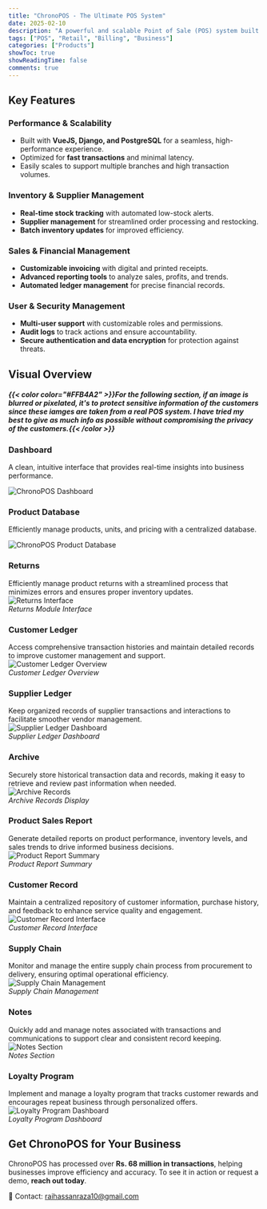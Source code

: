 ```yaml
---
title: "ChronoPOS - The Ultimate POS System"
date: 2025-02-10
description: "A powerful and scalable Point of Sale (POS) system built with VueJS, Django, and PostgreSQL."
tags: ["POS", "Retail", "Billing", "Business"]
categories: ["Products"]
showToc: true
showReadingTime: false
comments: true
---
```


## Key Features

### Performance & Scalability
- Built with **VueJS, Django, and PostgreSQL** for a seamless, high-performance experience.
- Optimized for **fast transactions** and minimal latency.
- Easily scales to support multiple branches and high transaction volumes.

### Inventory & Supplier Management
- **Real-time stock tracking** with automated low-stock alerts.
- **Supplier management** for streamlined order processing and restocking.
- **Batch inventory updates** for improved efficiency.

### Sales & Financial Management
- **Customizable invoicing** with digital and printed receipts.
- **Advanced reporting tools** to analyze sales, profits, and trends.
- **Automated ledger management** for precise financial records.

### User & Security Management
- **Multi-user support** with customizable roles and permissions.
- **Audit logs** to track actions and ensure accountability.
- **Secure authentication and data encryption** for protection against threats.

## Visual Overview

##### {{< color color="#FFB4A2" >}}For the following section, if an image is blurred or pixelated, it's to protect sensitive information of the customers since these iamges are taken from a real POS system. I have tried my best to give as much info as possible without compromising the privacy of the customers.{{< /color >}}

### Dashboard
A clean, intuitive interface that provides real-time insights into business performance.

![ChronoPOS Dashboard](/assets/dashboard.png)


### Product Database
Efficiently manage products, units, and pricing with a centralized database.

![ChronoPOS Product Database](/assets/productdb.png)

### Returns
Efficiently manage product returns with a streamlined process that minimizes errors and ensures proper inventory updates.  
![Returns Interface](/assets/returns.png)  
*Returns Module Interface*

### Customer Ledger
Access comprehensive transaction histories and maintain detailed records to improve customer management and support.  
![Customer Ledger Overview](/assets/customerledger.png)  
*Customer Ledger Overview*

### Supplier Ledger
Keep organized records of supplier transactions and interactions to facilitate smoother vendor management.  
![Supplier Ledger Dashboard](/assets/supplierledger.png)  
*Supplier Ledger Dashboard*

### Archive
Securely store historical transaction data and records, making it easy to retrieve and review past information when needed.  
![Archive Records](/assets/archive.png)  
*Archive Records Display*

### Product Sales Report
Generate detailed reports on product performance, inventory levels, and sales trends to drive informed business decisions.  
![Product Report Summary](/assets/salesreport.png)  
*Product Report Summary*

### Customer Record
Maintain a centralized repository of customer information, purchase history, and feedback to enhance service quality and engagement.  
![Customer Record Interface](/assets/customerrecord.png)  
*Customer Record Interface*

### Supply Chain
Monitor and manage the entire supply chain process from procurement to delivery, ensuring optimal operational efficiency.  
![Supply Chain Management](/assets/supplychain.png)  
*Supply Chain Management*

### Notes
Quickly add and manage notes associated with transactions and communications to support clear and consistent record keeping.  
![Notes Section](/assets/notes.png)  
*Notes Section*

### Loyalty Program
Implement and manage a loyalty program that tracks customer rewards and encourages repeat business through personalized offers.  
![Loyalty Program Dashboard](/assets/loyaltyrewards.png)  
*Loyalty Program Dashboard*


## Get ChronoPOS for Your Business

ChronoPOS has processed over **Rs. 68 million in transactions**, helping businesses improve efficiency and accuracy. To see it in action or request a demo, **reach out today**.

📩 Contact: [raihassanraza10@gmail.com](mailto:raihassanraza10@gmail.com)

